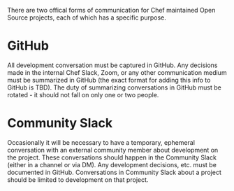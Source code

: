 There are two offical forms of communication for Chef maintained Open Source projects, each of which has a specific purpose.

# GitHub

All development conversation must be captured in GitHub. Any decisions made in the internal Chef Slack, Zoom, or any other communication medium must be summarized in GitHub (the exact format for adding this info to GitHub is TBD). The duty of summarizing conversations in GitHub must be rotated - it should not fall on only one or two people.

# Community Slack

Occasionally it will be necessary to have a temporary, ephemeral conversation with an external community member about development on the project. These conversations should happen in the Community Slack (either in a channel or via DM). Any development decisions, etc. must be documented in GitHub. Conversations in Community Slack about a project should be limited to development on that project.